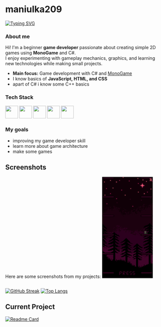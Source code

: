 # maniulka209 
[![Typing SVG](https://readme-typing-svg.demolab.com?font=Fira+Code&weight=800&size=24&pause=1000&color=48193B&width=435&lines=beginner+game+developer+)](https://git.io/typing-svg)  
### About me 
Hi! I'm a beginner **game developer** passionate about creating simple 2D games using **MonoGame** and C#.  
I enjoy experimenting with gameplay mechanics, graphics, and learning new technologies while making small projects.

- **Main focus:** Game development with C# and [MonoGame](https://www.monogame.net/)  
- I know basics of **JavaScript, HTML, and CSS**
- apart of C# i know some C++ basics
  
### Tech Stack
<p align="left">
  <img src="https://cdn.jsdelivr.net/gh/devicons/devicon/icons/csharp/csharp-original.svg" width="40" height="40" />
  <img src="https://cdn.jsdelivr.net/gh/devicons/devicon/icons/javascript/javascript-original.svg" width="40" height="40" />
  <img src="https://cdn.jsdelivr.net/gh/devicons/devicon/icons/html5/html5-original.svg" width="40" height="40" />
  <img src="https://cdn.jsdelivr.net/gh/devicons/devicon/icons/css3/css3-original.svg" width="40" height="40" />
  <img src="https://cdn.jsdelivr.net/gh/devicons/devicon/icons/cplusplus/cplusplus-original.svg" width="40" height="40" />
</p>

### My goals
- improving my game developer skill
- learn more about game architecture
- make some games
  
 ## Screenshots
Here are some screenshots from my projects:
![leapIntheShadow](./leapInTheShadow.gif)
##
[![GitHub Streak](https://github-readme-streak-stats-six-wheat.vercel.app?user=maniulka209&theme=radical)](https://git.io/streak-stats)
[![Top Langs](https://github-readme-stats.vercel.app/api/top-langs/?username=maniulka209&layout=compact&theme=radical)](https://github.com/anuraghazra/github-readme-stats)
## Current Project
[![Readme Card](https://github-readme-stats.vercel.app/api/pin/?username=maniulka209&repo=LeapInTheShadow&theme=radical)](https://github.com/maniulka209/LeapInTheShadow)
